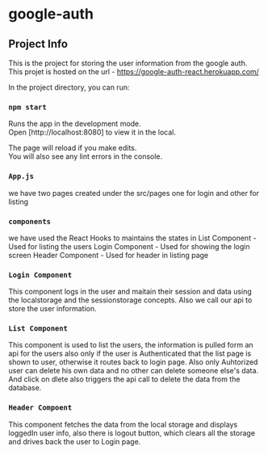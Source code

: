 # google-auth

## Project Info

This is the project for storing the user information from the google auth.
This projet is hosted on the url - https://google-auth-react.herokuapp.com/

In the project directory, you can run:

### `npm start`

Runs the app in the development mode.<br />
Open [http://localhost:8080] to view it in the local.

The page will reload if you make edits.<br />
You will also see any lint errors in the console.

### `App.js`

we have two pages created under the src/pages one for login and other for listing

### `components`
we have used the React Hooks to maintains the states in 
List Component - Used for listing the users
Login Component - Used for showing the login screen
Header Component - Used for header in listing page

### `Login Component`
 This component logs in the user and maitain their session and data using the localstorage and the sessionstorage concepts.
 Also we call our api to store the user information.

### `List Component`
  This component is used to list the users, the information is pulled form an api for the users also only if the user is Authenticated that the list page is shown to user, otherwise it routes back to login page.
  Also only Auhtorized user can delete his own data and no other can delete someone else's data. And click on dlete also triggers the api call to delete the data from the database.

### `Header Compoent`
  This component fetches the data from the local storage and displays loggedIn user info, also there is logout button, which clears all the storage and drives back the user to Login page.

